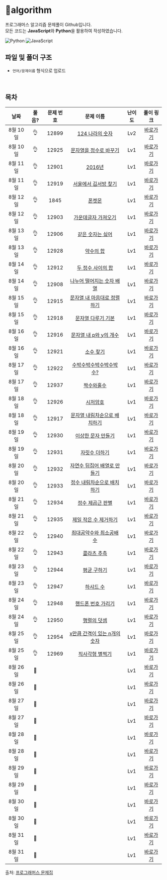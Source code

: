 # :cactus:algorithm
프로그래머스 알고리즘 문제풀이 Github입니다.  
모든 코드는 **JavaScript**와 **Python**을 활용하여 작성하였습니다. 

![Python](https://img.shields.io/badge/python-3670A0?style=for-the-badge&logo=python&logoColor=ffdd54)
![JavaScript](https://img.shields.io/badge/javascript-%23323330.svg?style=for-the-badge&logo=javascript&logoColor=%23F7DF1E)
<br/>

## 파일 및 폴더 구조
- `언어/문제이름` 형식으로 업로드

<br/>

## 목차


|          날짜          |        풀음?         |        문제 번호         |        문제 이름         |         난이도          |        풀이 링크         |
| :-----: | :-----: | :-----: | :-----: | :-----: | :-----: |
| 8월 10일 |  :ok_hand:  | 12899 | <a href="https://school.programmers.co.kr/learn/courses/30/lessons/12899" target="_blank">124 나라의 숫자</a> | Lv2 | <a href="./JS/124나라의숫자.js">바로가기</a> |
| 8월 10일 |  :ok_hand:  | 12925 | <a href="https://school.programmers.co.kr/learn/courses/30/lessons/12925" target="_blank">문자열을 정수로 바꾸기</a> | Lv1 | <a href="./JS/문자열을정수로바꾸기.js">바로가기</a> |
| 8월 11일 | :ok_hand: | 12901 | <a href="https://school.programmers.co.kr/learn/courses/30/lessons/12901" target="_blank">2016년</a> | Lv1 | <a href="./JS/2016년.js">바로가기</a> |
| 8월 11일 | :ok_hand: | 12919 | <a href="https://school.programmers.co.kr/learn/courses/30/lessons/12919" target="_blank">서울에서 김서방 찾기</a> | Lv1 | <a href="./JS/서울에서김서방찾기.js">바로가기</a> |
| 8월 12일 | :ok_hand: | 1845 | <a href="https://school.programmers.co.kr/learn/courses/30/lessons/1845" target="_blank">폰켓몬</a> | Lv1 | <a href="./JS/폰켓몬.js">바로가기</a> |
| 8월 12일 | :ok_hand: | 12903 | <a href="https://school.programmers.co.kr/learn/courses/30/lessons/12903" target="_blank">가운데글자 가져오기</a> | Lv1 | <a href="./JS/가운데글자가져오기.js">바로가기</a> |
| 8월 13일 | :ok_hand: | 12906 | <a href="https://school.programmers.co.kr/learn/courses/30/lessons/12906" target="_blank">같은 숫자는 싫어</a> | Lv1 | <a href="./JS/같은숫자는싫어.js">바로가기</a> |
| 8월 13일 | :ok_hand: | 12928 | <a href="https://school.programmers.co.kr/learn/courses/30/lessons/12928" target="_blank">약수의 합</a> | Lv1 | <a href="./JS/약수의합.js">바로가기</a> |
| 8월 14일 | :ok_hand: | 12912 | <a href="https://school.programmers.co.kr/learn/courses/30/lessons/12912" target="_blank">두 정수 사이의 합</a> | Lv1 | <a href="./JS/두정수사이의합.js">바로가기</a> |
| 8월 14일 | :ok_hand: | 12908 | <a href="https://school.programmers.co.kr/learn/courses/30/lessons/12908" target="_blank">나누어 떨어지는 숫자 배열</a> | Lv1 | <a href="./JS/나누어떨어지는숫자배열.js">바로가기</a> |
| 8월 15일 | :ok_hand: | 12915 | <a href="https://school.programmers.co.kr/learn/courses/30/lessons/12915" target="_blank">문자열 내 마음대로 정렬하기</a> | Lv1 | <a href="./JS/문자열내마음대로정렬하기.js">바로가기</a> |
| 8월 15일 | :ok_hand: | 12918 | <a href="https://school.programmers.co.kr/learn/courses/30/lessons/12918" target="_blank">문자열 다루기 기본</a> | Lv1 | <a href="./JS/문자열다루기기본.js">바로가기</a> |
| 8월 16일 | :ok_hand: | 12916 | <a href="https://school.programmers.co.kr/learn/courses/30/lessons/12916" target="_blank">문자열 내 p와 y의 개수</a> | Lv1 | <a href="./JS/문자열내p와y의개수.js">바로가기</a> |
| 8월 16일 | :ok_hand: | 12921 | <a href="https://school.programmers.co.kr/learn/courses/30/lessons/12921" target="_blank">소수 찾기</a> | Lv1 | <a href="./JS/소수찾기.js">바로가기</a> |
| 8월 17일 | :ok_hand: | 12922 | <a href="https://school.programmers.co.kr/learn/courses/30/lessons/12922" target="_blank">수박수박수박수박수박수?</a> | Lv1 | <a href="./JS/수박수박수박수박수박수.js">바로가기</a> |
| 8월 17일 | :ok_hand: | 12937 | <a href="https://school.programmers.co.kr/learn/courses/30/lessons/12937" target="_blank">짝수와홀수</a> | Lv1 | <a href="./JS/짝수와홀수.js">바로가기</a> |
| 8월 18일 | :ok_hand: | 12926 | <a href="https://school.programmers.co.kr/learn/courses/30/lessons/12926" target="_blank">시저암호</a> | Lv1 | <a href="./JS/시저암호.js">바로가기</a> |
| 8월 18일 | :ok_hand: | 12917 | <a href="https://school.programmers.co.kr/learn/courses/30/lessons/12917" target="_blank">문자열 내림차순으로 배치하기</a> | Lv1 | <a href="./JS/문자열내림차순으로배치하기.js">바로가기</a> |
| 8월 19일 | :ok_hand: | 12930 | <a href="https://school.programmers.co.kr/learn/courses/30/lessons/12930" target="_blank">이상한 문자 만들기</a> | Lv1 | <a href="./JS/이상한문자만들기.js">바로가기</a> |
| 8월 19일 | :ok_hand: | 12931 | <a href="https://school.programmers.co.kr/learn/courses/30/lessons/12931" target="_blank">자릿수 더하기</a> | Lv1 | <a href="./JS/자릿수더하기.js">바로가기</a> |
| 8월 20일 | :ok_hand: | 12932 | <a href="https://school.programmers.co.kr/learn/courses/30/lessons/12932" target="_blank">자연수 뒤집어 배열로 만들기</a> | Lv1 | <a href="./JS/자연수뒤집어배열로만들기.js">바로가기</a> |
| 8월 20일 | :ok_hand: | 12933 | <a href="https://school.programmers.co.kr/learn/courses/30/lessons/12933" target="_blank">정수 내림차순으로 배치하기</a> | Lv1 | <a href="./JS/정수내림차순으로배치하기.js">바로가기</a> |
| 8월 21일 | :ok_hand: | 12934 | <a href="https://school.programmers.co.kr/learn/courses/30/lessons/12934" target="_blank">정수 제곱근 판별</a> | Lv1 | <a href="./JS/정수제곱근판별.js">바로가기</a> |
| 8월 21일 | :ok_hand: | 12935 | <a href="https://school.programmers.co.kr/learn/courses/30/lessons/12935" target="_blank">제일 작은 수 제거하기</a> | Lv1 | <a href="./JS/제일작은수제거하기.js">바로가기</a> |
| 8월 22일 | :ok_hand: | 12940 | <a href="https://school.programmers.co.kr/learn/courses/30/lessons/12940" target="_blank">최대공약수와 최소공배수</a> | Lv1 | <a href="./JS/최대공약수와최소공배수.js">바로가기</a> |
| 8월 22일 | :ok_hand: | 12943 | <a href="https://school.programmers.co.kr/learn/courses/30/lessons/12943" target="_blank">콜라츠 추측</a> | Lv1 | <a href="./JS/콜라츠추측.js">바로가기</a> |
| 8월 23일 | :ok_hand: | 12944 | <a href="https://school.programmers.co.kr/learn/courses/30/lessons/12944" target="_blank">평균 구하기</a> | Lv1 | <a href="./JS/평균구하기.js">바로가기</a> |
| 8월 23일 | :ok_hand: | 12947 | <a href="https://school.programmers.co.kr/learn/courses/30/lessons/12947" target="_blank">하샤드 수</a> | Lv1 | <a href="./JS/하샤드수.js">바로가기</a> |
| 8월 24일 | :ok_hand: | 12948 | <a href="https://school.programmers.co.kr/learn/courses/30/lessons/12948" target="_blank">핸드폰 번호 가리기</a> | Lv1 | <a href="./JS/핸드폰번호가리기.js">바로가기</a> |
| 8월 24일 | :ok_hand: | 12950 | <a href="https://school.programmers.co.kr/learn/courses/30/lessons/12950" target="_blank">행렬의 덧셈</a> | Lv1 | <a href="./JS/행렬의덧셈.js">바로가기</a> |
| 8월 25일 | :ok_hand: | 12954 | <a href="https://school.programmers.co.kr/learn/courses/30/lessons/12954" target="_blank">x만큼 간격이 있는 n개의 숫자</a> | Lv1 | <a href="./JS/x만큼간격이있는n개의숫자.js">바로가기</a> |
| 8월 25일 | :ok_hand: | 12969 | <a href="https://school.programmers.co.kr/learn/courses/30/lessons/12969" target="_blank">직사각형 별찍기</a> | Lv1 | <a href="./JS/직사각형별찍기.js">바로가기</a> |
| 8월 26일 | :running: |  | <a href="" target="_blank"></a> | Lv1 | <a href="./JS/">바로가기</a> |
| 8월 26일 | :running: |  | <a href="" target="_blank"></a> | Lv1 | <a href="./JS/">바로가기</a> |
| 8월 27일 | :running: |  | <a href="" target="_blank"></a> | Lv1 | <a href="./JS/">바로가기</a> |
| 8월 27일 | :running: |  | <a href="" target="_blank"></a> | Lv1 | <a href="./JS/">바로가기</a> |
| 8월 28일 | :running: |  | <a href="" target="_blank"></a> | Lv1 | <a href="./JS/">바로가기</a> |
| 8월 28일 | :running: |  | <a href="" target="_blank"></a> | Lv1 | <a href="./JS/">바로가기</a> |
| 8월 29일 | :running: |  | <a href="" target="_blank"></a> | Lv1 | <a href="./JS/">바로가기</a> |
| 8월 29일 | :running: |  | <a href="" target="_blank"></a> | Lv1 | <a href="./JS/">바로가기</a> |
| 8월 30일 | :running: |  | <a href="" target="_blank"></a> | Lv1 | <a href="./JS/">바로가기</a> |
| 8월 30일 | :running: |  | <a href="" target="_blank"></a> | Lv1 | <a href="./JS/">바로가기</a> |
| 8월 31일 | :running: |  | <a href="" target="_blank"></a> | Lv1 | <a href="./JS/">바로가기</a> |
| 8월 31일 | :running: |  | <a href="" target="_blank"></a> | Lv1 | <a href="./JS/">바로가기</a> |

출처: [프로그래머스 문제집](https://school.programmers.co.kr/learn/challenges)
